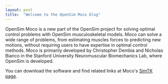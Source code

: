 ```yaml
---
layout: post
title:  "Welcome to the OpenSim Moco blog"
---
```

OpenSim Moco is a new part of the OpenSim project for solving optimal control
problems with OpenSim musculoskeletal models. Moco can solve a wide range of
problems, from estimating muscles forces to predicting new motions, without
requiring users to have expertise in optimal control methods. Moco is primarily
developed by Christopher Dembia and Nicholas Bianco in the Stanford University
Neuromuscular Biomechanics Lab, where OpenSim is developed.

You can download the software and find related
links at Moco's [SimTK page](https://simtk.org/projects/opensim-moco).

